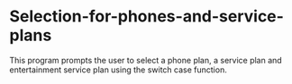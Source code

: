 # Selection-for-phones-and-service-plans
This program prompts the user to select a phone plan, a service plan and entertainment service plan using the switch case function. 
